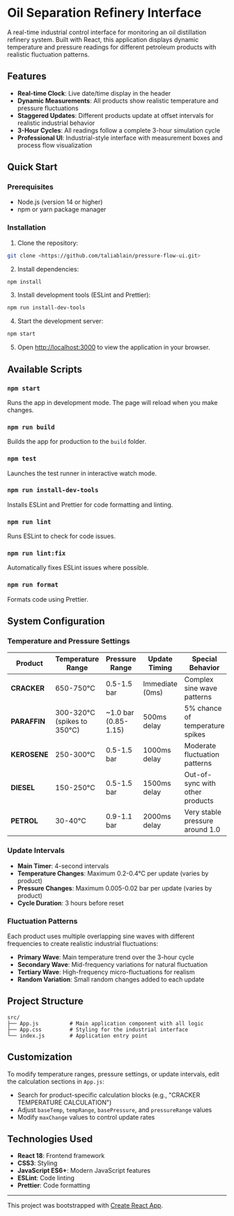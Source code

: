 # Oil Separation Refinery Interface

A real-time industrial control interface for monitoring an oil distillation refinery system. Built with React, this application displays dynamic temperature and pressure readings for different petroleum products with realistic fluctuation patterns.

## Features

- **Real-time Clock**: Live date/time display in the header
- **Dynamic Measurements**: All products show realistic temperature and pressure fluctuations
- **Staggered Updates**: Different products update at offset intervals for realistic industrial behavior
- **3-Hour Cycles**: All readings follow a complete 3-hour simulation cycle
- **Professional UI**: Industrial-style interface with measurement boxes and process flow visualization

## Quick Start

### Prerequisites

- Node.js (version 14 or higher)
- npm or yarn package manager

### Installation

1. Clone the repository:
```bash
git clone <https://github.com/taliablain/pressure-flow-ui.git>
```

2. Install dependencies:
```bash
npm install
```

3. Install development tools (ESLint and Prettier):
```bash
npm run install-dev-tools
```

4. Start the development server:
```bash
npm start
```

5. Open [http://localhost:3000](http://localhost:3000) to view the application in your browser.

## Available Scripts

### `npm start`
Runs the app in development mode. The page will reload when you make changes.

### `npm run build`
Builds the app for production to the `build` folder.

### `npm test`
Launches the test runner in interactive watch mode.

### `npm run install-dev-tools`
Installs ESLint and Prettier for code formatting and linting.

### `npm run lint`
Runs ESLint to check for code issues.

### `npm run lint:fix`
Automatically fixes ESLint issues where possible.

### `npm run format`
Formats code using Prettier.

## System Configuration

### Temperature and Pressure Settings

| Product | Temperature Range | Pressure Range | Update Timing | Special Behavior |
|---------|------------------|----------------|---------------|------------------|
| **CRACKER** | 650-750°C | 0.5-1.5 bar | Immediate (0ms) | Complex sine wave patterns |
| **PARAFFIN** | 300-320°C (spikes to 350°C) | ~1.0 bar (0.85-1.15) | 500ms delay | 5% chance of temperature spikes |
| **KEROSENE** | 250-300°C | 0.5-1.5 bar | 1000ms delay | Moderate fluctuation patterns |
| **DIESEL** | 150-250°C | 0.5-1.5 bar | 1500ms delay | Out-of-sync with other products |
| **PETROL** | 30-40°C | 0.9-1.1 bar | 2000ms delay | Very stable pressure around 1.0 |

### Update Intervals

- **Main Timer**: 4-second intervals
- **Temperature Changes**: Maximum 0.2-0.4°C per update (varies by product)
- **Pressure Changes**: Maximum 0.005-0.02 bar per update (varies by product)
- **Cycle Duration**: 3 hours before reset

### Fluctuation Patterns

Each product uses multiple overlapping sine waves with different frequencies to create realistic industrial fluctuations:

- **Primary Wave**: Main temperature trend over the 3-hour cycle
- **Secondary Wave**: Mid-frequency variations for natural fluctuation
- **Tertiary Wave**: High-frequency micro-fluctuations for realism
- **Random Variation**: Small random changes added to each update

## Project Structure

```
src/
├── App.js          # Main application component with all logic
├── App.css         # Styling for the industrial interface
└── index.js        # Application entry point
```

## Customization

To modify temperature ranges, pressure settings, or update intervals, edit the calculation sections in `App.js`:

- Search for product-specific calculation blocks (e.g., "CRACKER TEMPERATURE CALCULATION")
- Adjust `baseTemp`, `tempRange`, `basePressure`, and `pressureRange` values
- Modify `maxChange` values to control update rates

## Technologies Used

- **React 18**: Frontend framework
- **CSS3**: Styling
- **JavaScript ES6+**: Modern JavaScript features
- **ESLint**: Code linting
- **Prettier**: Code formatting

---

This project was bootstrapped with [Create React App](https://github.com/facebook/create-react-app).